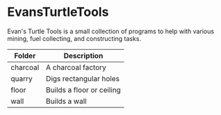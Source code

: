 # EvansTurtleTools
Evan's Turtle Tools is a small collection of programs to help with various mining, fuel collecting, and constructing tasks.

| Folder        | Description                          |
| ------------- |--------------------------------------|
| charcoal      | A charcoal factory                   |
| quarry        | Digs rectangular holes               |
| floor         | Builds a floor or ceiling            |
| wall          | Builds a wall                        |
